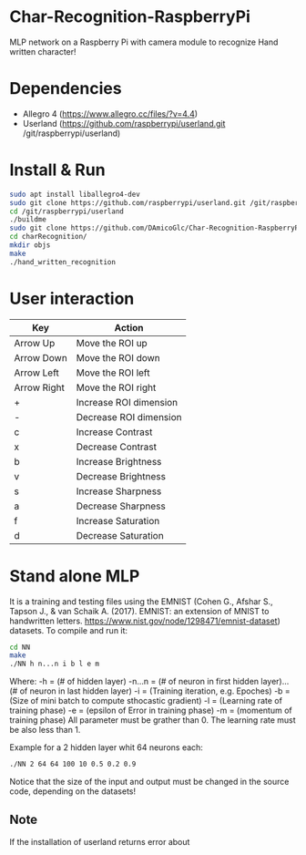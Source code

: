 # Char-Recognition-RaspberryPi
MLP network on a Raspberry Pi with camera module to recognize Hand written character!

# Dependencies
- Allegro 4 (https://www.allegro.cc/files/?v=4.4)
- Userland (https://github.com/raspberrypi/userland.git /git/raspberrypi/userland)

# Install & Run
```bash
sudo apt install liballegro4-dev
sudo git clone https://github.com/raspberrypi/userland.git /git/raspberrypi/userland
cd /git/raspberrypi/userland
./buildme
sudo git clone https://github.com/DAmicoGlc/Char-Recognition-RaspberryPi charRecognition
cd charRecognition/
mkdir objs
make
./hand_written_recognition
```

# User interaction

| Key          | Action                 |
| ------------ | ---------------------- |
| Arrow Up     | Move the ROI up        |
| Arrow Down   | Move the ROI down      |
| Arrow Left   | Move the ROI left      |
| Arrow Right  | Move the ROI right     |
| +            | Increase ROI dimension |
| -            | Decrease ROI dimension |
| c            | Increase Contrast      |
| x            | Decrease Contrast      |
| b            | Increase Brightness    |
| v            | Decrease Brightness    |
| s            | Increase Sharpness     |
| a            | Decrease Sharpness     |
| f            | Increase Saturation    |
| d            | Decrease Saturation    |

# Stand alone MLP
It is a training and testing files using the EMNIST (Cohen G., Afshar S., Tapson J., \& van Schaik A. (2017). EMNIST: an extension of MNIST to handwritten letters. https://www.nist.gov/node/1298471/emnist-dataset) datasets. To compile and run it:
```bash
cd NN
make
./NN h n...n i b l e m
```
Where:
-h = (# of hidden layer) 
-n...n = (# of neuron in first hidden layer)...(# of neuron in last hidden layer) 
-i = (Training iteration, e.g. Epoches) 
-b = (Size of mini batch to compute sthocastic gradient) 
-l = (Learning rate of training phase) 
-e = (epsilon of Error in training phase) 
-m = (momentum of training phase)
All parameter must be grather than 0. The learning rate must be also less than 1.

Example for a 2 hidden layer whit 64 neurons each:
```bash
./NN 2 64 64 100 10 0.5 0.2 0.9
```

Notice that the size of the input and output must be changed in the source code, depending on the datasets!
## Note
If the installation of userland returns error about 
